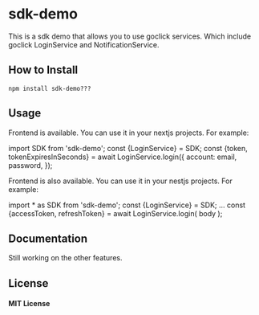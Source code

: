 # sdk-demo

This is a sdk demo that allows you to use goclick services.
Which include goclick LoginService and NotificationService.

## How to Install

```
npm install sdk-demo???
```

## Usage

Frontend is available. You can use it in your nextjs projects. For example:

import SDK from 'sdk-demo';
const {LoginService} = SDK;
const {token, tokenExpiresInSeconds} = await LoginService.login({
account: email,
password,
});

Frontend is also available. You can use it in your nestjs projects. For example:

import * as SDK from 'sdk-demo';
const {LoginService} = SDK;
...
const {accessToken, refreshToken} = await LoginService.login(
body
);

## Documentation

Still working on the other features.

## License

#### MIT License
